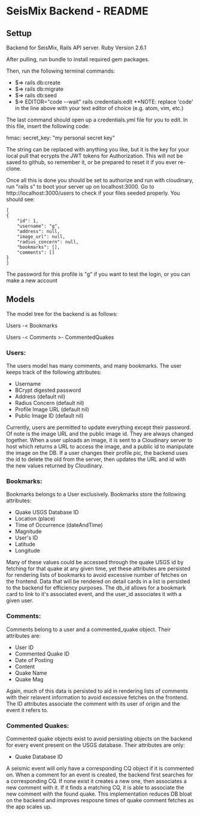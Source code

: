 # SeisMix Backend - README

## Settup
Backend for SeisMix, Rails API server. Ruby Version 2.6.1

After pulling, run bundle to install required gem packages.

Then, run the following terminal commands:

- $=> rails db:create
- $=> rails db:migrate
- $=> rails db:seed
- $=> EDITOR="code --wait" rails credentials:edit
**NOTE: replace 'code' in the line above with your text editor of choice (e.g. atom, vim, etc.)

The last command should open up a credentials.yml file for you to edit. In this file, insert the following code:

hmac:
    secret_key: "my personal secret key"

The string can be replaced with anything you like, but it is the key for your local pull that ecrypts the JWT tokens for Authorization. This will not be saved to github, so remember it, or be prepared to reset it if you ever re-clone.

Once all this is done you should be set to authorize and run with cloudinary, run "rails s" to boot your server up on localhost:3000. Go to http://localhost:3000/users to check if your files seeded properly. You should see: 


    [
    {
        "id": 1,
        "username": "g",
        "address": null,
        "image_url": null,
        "radius_concern": null,
        "bookmarks": [],
        "comments": []
    }
    ]

The password for this profile is "g" if you want to test the login, or you can make a new account


## Models
The model tree for the backend is as follows: 

Users -< Bookmarks


Users -< Comments >- CommentedQuakes


### Users:

The users model has many comments, and many bookmarks. The user keeps track of the following attributes: 

  - Username
  - BCrypt digested password
  - Address (default nil)
  - Radius Concern (default nil)
  - Profile Image URL (default nil)
  - Public Image ID (default nil)
  
Currently, users are permitted to update everything except their password. Of note is the image URL and the public image id. They are always changed together. When a user uploads an image, it is sent to a Cloudinary server to host which returns a URL to access the image, and a public id to manipulate the image on the DB. If a user changes their profile pic, the backend uses the id to delete the old from the server, then updates the URL and id with the new values returned by Cloudinary.

### Bookmarks: 

Bookmarks belongs to a User exclusively. Bookmarks store the following attributes:

- Quake USGS Database ID
- Location (place)
- Time of Occurrence (dateAndTime)
- Magnitude
- User's ID
- Latitude
- Longitude

Many of these values could be accessed through the quake USGS id by fetching for that quake at any given time, yet these attributes are persisted for rendering lists of bookmarks to avoid excessive number of fetches on the frontend. Data that will be rendered on detail cards in a list is persisted to the backend for efficiency purposes. The db_id allows for a bookmark card to link to it's associated event, and the user_id associates it with a given user.

### Comments: 

Comments belong to a user and a commented_quake object. Their attributes are: 

- User ID
- Commented Quake ID
- Date of Posting
- Content
- Quake Name
- Quake Mag

Again, much of this data is persisted to aid in rendering lists of comments with their relavent information to avoid excessive fetches on the frontend. The ID attributes associate the comment with its user of origin and the event it refers to.

### Commented Quakes:

Commented quake objects exist to avoid persisting objects on the backend for every event present on the USGS database. Their attributes are only: 

- Quake Database ID

A seismic event will only have a corresponding CQ object if it is commented on. When a comment for an event is created, the backend first searches for a corresponding CQ. If none exist it creates a new one, then associates a new comment with it. If it finds a matching CQ, it is able to associate the new comment with the found quake. This implementation reduces DB bloat on the backend and improves resposne times of quake comment fetches as the app scales up.
